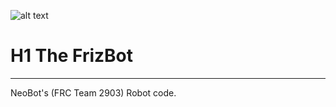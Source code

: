 ![alt text](http://i48.tinypic.com/jpkakz_th.png "NeoBot's Logo")

# H1 The FrizBot
***
NeoBot's (FRC Team 2903) Robot code.

